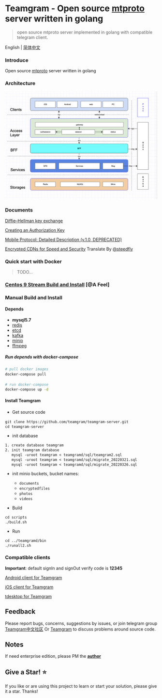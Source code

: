 # Teamgram - Open source [mtproto](https://core.telegram.org/mtproto) server written in golang
> open source mtproto server implemented in golang with compatible telegram client.

English | [简体中文](readme-cn.md)

### Introduce
Open source [mtproto](https://core.telegram.org/mtproto) server written in golang

### Architecture
![Architecture](docs/image/architecture-001.png)

### Documents
[Diffie–Hellman key exchange](docs/dh-key-exchange.md)

[Creating an Authorization Key](docs/Creating_an_Authorization_Key.md)

[Mobile Protocol: Detailed Description (v.1.0, DEPRECATED)](docs/Mobile_Protocol-Detailed_Description_v.1.0_DEPRECATED.md)

[Encrypted CDNs for Speed and Security](docs/cdn.md) Translate By [@steedfly](https://github.com/steedfly)

### Quick start with Docker
> TODO...

### [Centos 9 Stream Build and Install](docs/install-centos-9.md) [@A Feel]

### Manual Build and Install
#### Depends
- **mysql5.7**
- [redis](https://redis.io/)
- [etcd](https://etcd.io/)
- [kafka](https://kafka.apache.org/quickstart)
- [minio](https://docs.min.io/docs/minio-quickstart-guide.html#GNU/Linux)
- [ffmpeg](https://www.johnvansickle.com/ffmpeg/)

##### Run depends with docker-compose
```bash
# pull docker images
docker-compose pull

# run docker-compose
docker-compose up -d
```

#### Install Teamgram
- Get source code　
```
git clone https://github.com/teamgram/teamgram-server.git
cd teamgram-server
```

- init database
```
1. create database teamgram
2. init teamgram database
   mysql -uroot teamgram < teamgramd/sql/teamgram2.sql
   mysql -uroot teamgram < teamgramd/sql/migrate_20220321.sql
   mysql -uroot teamgram < teamgramd/sql/migrate_20220326.sql
```

- init minio buckets, bucket names:
  - `documents`
  - `encryptedfiles`
  - `photos`
  - `videos`

- Build
```
cd scripts
./build.sh
```

- Run
```
cd ../teamgramd/bin
./runall2.sh
```


### Compatible clients
**Important**: default signIn and signOut verify code is **12345**

[Android client for Teamgram](https://github.com/teamgram/teamgram-android)

[iOS client for Teamgram](https://github.com/teamgram/teamgram-ios)

[tdesktop for Teamgram](https://github.com/teamgram/teamgram-tdesktop)

## Feedback
Please report bugs, concerns, suggestions by issues, or join telegram group [Teamgram中文社区](https://t.me/cnteamgram) Or [Teamgram](https://t.me/enteamgram) to discuss problems around source code.

## Notes
If need enterprise edition, please PM the **[author](https://t.me/benqi)**

## Give a Star! ⭐

If you like or are using this project to learn or start your solution, please give it a star. Thanks!
